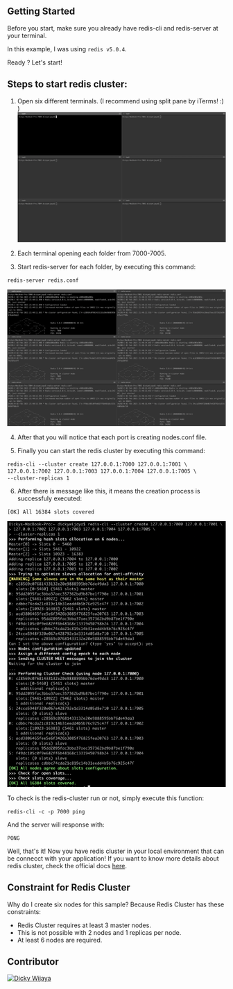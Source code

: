 ## Getting Started
Before you start, make sure you already have redis-cli and redis-server at your terminal.

In this example, I was using `redis v5.0.4`.

Ready ? Let's start!

## Steps to start redis cluster:
1. Open six different terminals. (I recommend using split pane by iTerms! :) )
![first_img](https://github.com/dickywijayaa/redis-cluster-local/blob/master/docs/six_terminal_before.png?raw=true)

2. Each terminal opening each folder from 7000-7005.

3. Start redis-server for each folder, by executing this command:
```
redis-server redis.conf
```
![second_img](https://github.com/dickywijayaa/redis-cluster-local/blob/master/docs/six_terminal_after_init_redis.png?raw=true)

4. After that you will notice that each port is creating nodes.conf file.

5. Finally you can start the redis cluster by executing this command:
```
redis-cli --cluster create 127.0.0.1:7000 127.0.0.1:7001 \
127.0.0.1:7002 127.0.0.1:7003 127.0.0.1:7004 127.0.0.1:7005 \
--cluster-replicas 1
```

6. After there is message like this, it means the creation process is successfuly executed:
```
[OK] All 16384 slots covered
```
![third_img](https://github.com/dickywijayaa/redis-cluster-local/blob/master/docs/create_cluster.png?raw=true)

To check is the redis-cluster run or not, simply execute this function:
```
redis-cli -c -p 7000 ping
```
And the server will response with:
```
PONG
```

Well, that's it! Now you have redis cluster in your local environment that can be connecct with your application!
If you want to know more details about redis cluster, check the official docs [here](https://redis.io/topics/cluster-tutorial). 

## Constraint for Redis Cluster
Why do I create six nodes for this sample? Because Redis Cluster has these constraints:
- Redis Cluster requires at least 3 master nodes.
- This is not possible with 2 nodes and 1 replicas per node.
- At least 6 nodes are required.

## Contributor
<p>
  <a href="https://github.com/dickywijayaa">
    <img width="50" src="https://avatars.githubusercontent.com/u/34730861?s=460&v=4" alt="Dicky Wijaya">
  </a>
</p>